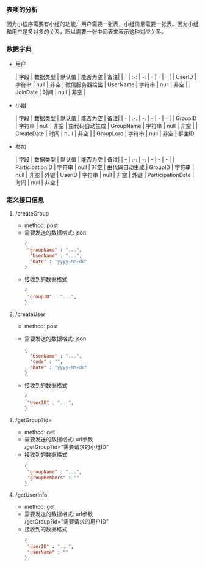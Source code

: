 ### 表项的分析
因为小程序需要有小组的功能，用户需要一张表，小组信息需要一张表。因为小组和用户是多对多的关系，所以需要一张中间表来表示这种对应关系。

### 数据字典
* 用户

  | 字段 | 数据类型 | 默认值 | 能否为空 | 备注|
  | - | :-: | -: | - | - | - |
  | UserID | 字符串 | null | 非空 | 微信服务器给出
  | UserName | 字符串 | null | 非空 | 
  | JoinDate | 时间 | null | 非空 | 

* 小组

  | 字段 | 数据类型 | 默认值 | 能否为空 | 备注|
  | - | :-: | -: | - | - | - |
  | GroupID | 字符串 | null | 非空 | 由代码自动生成
  | GroupName | 字符串 | null | 非空 | 
  | CreateDate | 时间 | null | 非空 | 
  | GroupLord | 字符串 | null | 非空 | 群主ID

* 参加

  | 字段 | 数据类型 | 默认值 | 能否为空 | 备注|
  | - | :-: | -: | - | - | - |
  | ParticipationID | 字符串 | null | 非空 | 由代码自动生成
  | GroupID | 字符串 | null | 非空 | 外键
  | UserID | 字符串 | null | 非空 | 外键
  | ParticipationDate | 时间 | null | 非空 | 

### 定义接口信息

1. /createGroup

    * method: post
    * 需要发送的数据格式: json
      ```json
      {
       "groupName" : "...",
        "UserName" : "...",
        "Date" : "yyyy-MM-dd"
      }
      ```
    * 接收到的数据格式
      ```json
      {
       "groupID" : "...",
      }
      ```    

1. /createUser

    * method: post
    * 需要发送的数据格式: json
      
      ```json
      {
        "UserName" : "...",
        "code" : "",
        "Date" : "yyyy-MM-dd"
      }
      ```
    * 接收到的数据格式
      ```json
      {
       "UserID" : "...",
      }
      ``` 

3. /getGroup?id=

    * method: get
    * 需要发送的数据格式: url参数\
      /getGroup?id="需要请求的小组ID"
    * 接收到的数据格式
      ```json
      {
       "groupName" : "...",
       "groupMembers" : ""
      }
      ```  

4. /getUserInfo

    * method: get
    * 需要发送的数据格式: url参数\
      /getGroup?id="需要请求的用户ID"
    * 接收到的数据格式
      ```json
      {
       "userID" : "...",
       "userName" : ""
      }
      ```  
